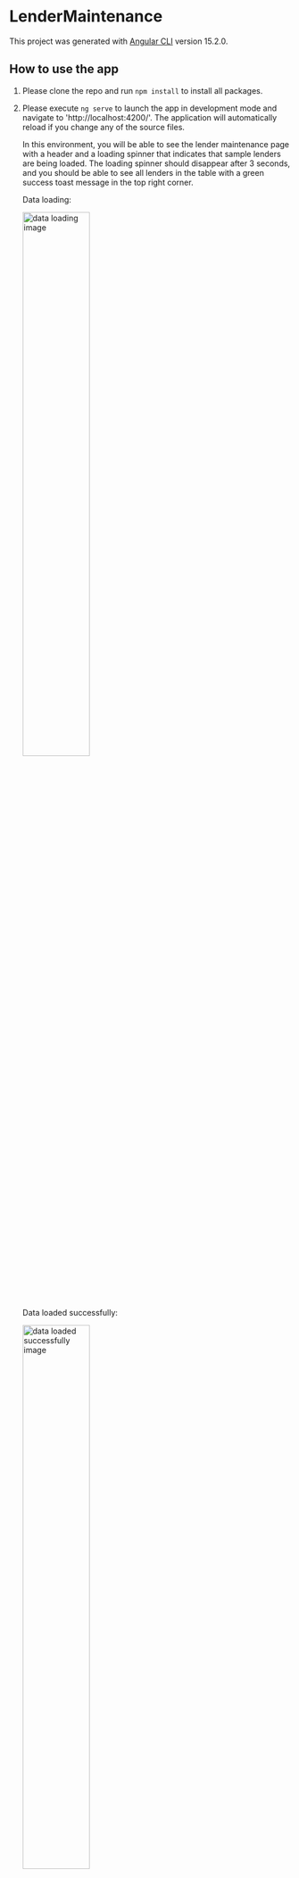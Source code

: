 # LenderMaintenance

This project was generated with [Angular CLI](https://github.com/angular/angular-cli) version 15.2.0.

## How to use the app

1. Please clone the repo and run `npm install` to install all packages.

2. Please execute `ng serve` to launch the app in development mode and navigate to 'http://localhost:4200/'. The application will automatically reload if you change any of the source files.

   In this environment, you will be able to see the lender maintenance page with a header and a loading spinner that indicates that sample lenders are being loaded. The loading spinner should disappear after 3 seconds, and you should be able to see all lenders in the table with a green success toast message in the top right corner.

   Data loading:

   <img src="https://drive.google.com/uc?id=1qEqXTyQMFO_dnyKeb-ZbfeQvLVZZLAlr" alt="data loading image" style="width: 50%;" />

   Data loaded successfully:

   <img src="https://drive.google.com/uc?id=1PJHzBmJ1UoUmJ75rJsd01Q6QMBYJNPfB" alt="data loaded successfully image" style="width: 50%;" />

3. You could check for all lenders by scrolling up and down on the lenders' maintenance page. Notice that the column headings stay on the screen when you are scrolling up and down the table. In addition, since this page was designed with responsiveness in mind in the first place, there will be a horizontal scrollbar if you view the page on a smaller screen (e.g., a tablet or mobile).

   Lenders table on smaller screen:

   <img src="https://drive.google.com/uc?id=1LgaL8LqAAOIAriX66PP53EoJwW9zCQQK" alt="lenders table on smaller screen image" style="width: 50%;" />

4. When you try to edit one of the lenders, please click on the "Edit" button that is in the rightmost column of the lender. Then you would be navigated to the lender edit page, where you could edit any field.

   Please keep in mind that the changes you make will be compared to the original. You would be navigated back to the lenders table if you clicked the "Save" button to save the changes. The same thing happens when no change is made and you click on the "Cancel" button.

   However, if there is any change and you click on the "Cancel" button, there would be a confirmation modal telling you that changes are not saved and would be lost, with "Yes" and "No" buttons, asking whether you want to proceed. All changes will be lost if you click the "Yes" button, and you will be returned to the lenders table. If you click on the "No" button, then the modal will close and you can continue to edit the lender.

   Lender updated before:

   <img src="https://drive.google.com/uc?id=1lhIzxtXNqP6p3_xUTR_rT2ugJ9RdJtch" alt="lender updated before image" style="width: 50%;" />

   Lender updated after:

   <img src="https://drive.google.com/uc?id=1PWCDOYO3kS37bOByE7_HRIIiKUdRbzSF" alt="lender updated after image" style="width: 50%;" />

   Confirm modal:

   <img src="https://drive.google.com/uc?id=13hgCouyNS477gpRHybZgYlRLbZ9BxyuF" alt="confirm modal image" style="width: 50%;" />

5. To simulate an error occuring, I have added an environment called "error". To run the application in this environment, simply run `ng serve --configuration=error`. After the app starts in this environment, you will see a toast error message in the top right corner as well as a "Retry" button. To load the data again, simply click on the "Retry" button, and the data will be loaded successfully after 3 seconds.

   Data loaded with error:

   <img src="https://drive.google.com/uc?id=10H8G2qerzTC4vLITgSxxUpmzNqYOfS_v" alt="data loaded with error image" style="width: 50%;" />

   Data loaded successfully after clicking "Retry":

   <img src="https://drive.google.com/uc?id=1PJHzBmJ1UoUmJ75rJsd01Q6QMBYJNPfB" alt="data loaded successfully after clicking retry image" style="width: 50%;" />

## Important Project Folders

### Components (../src/app/components)

1. LenderMaintenanceComponent: This is the component to load and show the lenders in a table using the data in the sample lender json file, which is under "../src/assets".

2. LenderComponent: This is the component to edit a single lender, which could be navigated by clicking on the "Edit" button for any lender on the lenders table. Please notice that the changes could be lost if not saved. When that happens, there will be a confirmation modal that gives the user a warning.

3. LoadingSpinnerComponent: This is the component that shows a loading spinner on the lenders maintainance page when the data is still loading.

4. ConfirmModalComponent: This is the component that shows a warning message when the user makes changes to a lender and clicks the "Cancel" button instead of the "Save" button.

### Enums (../src/app/enums)

1. BankProperties: This is the enum for the bank property changes. Since I assume that each bank code and display name should be in a one-to-one relationship, I have a function that allows the related bank dropdowns to be updated accordingly when the user changes either the bank code or the bank display name.

   For examples, let's assume that the original bank code is "DOM" and the display name is "Domain". If the user changes the bank code to "CUA", then the display name will be changed to "Credit Union Australia" automatically. Similarly, if the user changes the bank name to "Credit Union Australia", then the bank code will be changed to "CUA".

### Guards (../src/app/guards)

1. AuthGuardService: This is a simple guard that checks whether both banks and lender types are being populated after the lenders are loaded. If not, then this guard will navigate the user back to the lenders table.

   This happens when the user tries to go to the lender edit page by placing the URL directly in the browser. If that happens, both the bank code and display name dropdowns will be empty. Therefore, the user can only navigate to the lender edit page by clicking on the "Edit" button of the lender in the lenders table.

### Models (../src/app/models)

1. IBank: This is a bank model that is used almost everywhere, especially on the lender edit page.

2. ILenderAttributes: This is a model listing all attributes that are used in an ILender model.

3. ILenderJsonResult: This is a model used as the returned type of the sample lenders data.

4. ILender: This is a model that lists all of a lender's properties.

### Pipes (../src/app/pipes)

1. EllipsisPipe: This is a custom pipe that shortens a long string with ellipses. It is used in the "Display Name" column of the lenders table to keep the display name on a single line if it is too long. By default, the pipe will kick in if the display name is more than 20 characters, which can be customised.

### Services (../src/app/services)

1. LenderService: This service is used to load sample lender data and share it with BehaviorSubject. In addition, it offers a way to update the lenders and broadcast the updated lenders if one of them is changed and the changes are saved. Also, the service can return all banks and lender types based on the loaded data. Last but not least, it also keeps track of the current selected lender if the user clicks on the "Edit" button of one of the lenders in the table.

2. ErrorHandleService: This is the error handling service that broadcasts an error message and shows a toast error message if any error occurs.

3. InterceptorService: This is a service that checks whether there is any error between the client-side and server-side outgoing and incoming HTTP requests and responses. It uses the ErrorHandleService to handle the error.

### Assets (../src/assets)

1. lenders.json: This is the JSON file with sample lenders data.

### Environments (../src/environments)

1. environment.development.ts: This is the file that lists the environment variables used in development environment.

2. environment.error.ts: This is the file that lists the environment variables used in the error environment, which is to simulate that an error occurs while loading data.

3. environment.ts: This is the file that lists the environment variables used in the production environment.

## Important third-party libraries

1. Bootstrap: A powerful, extensible, and feature-packed frontend toolkit. Build and customise with Sass, utilise prebuilt grid systems and components, and bring projects to life with powerful JavaScript plugins. (https://getbootstrap.com/)
2. Font Awesome: A popular icon library and toolkit, used by millions of designers, developers, and content creators. (https://fontawesome.com/)
3. Lodash: A modern JavaScript utility library delivering modularity, performance, and extras. (https://lodash.com/)
4. ngx-toastr: A node package that helps developers use toast messages in their apps with different versions of Angular. (https://www.npmjs.com/package/ngx-toastr)

## Running unit tests

Run `ng test` to execute the unit tests via [Karma](https://karma-runner.github.io).

